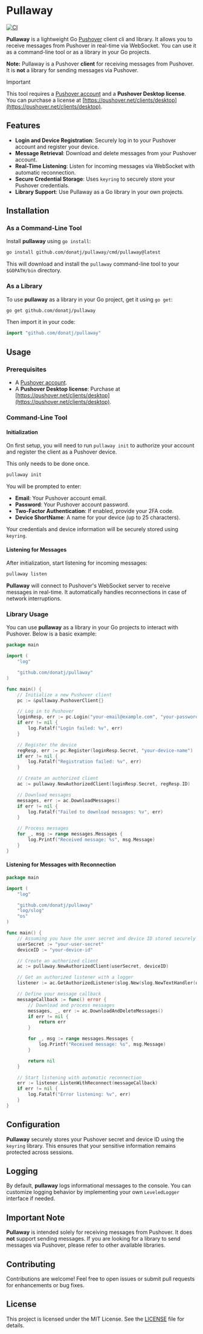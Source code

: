 # Pullaway

[![CI](https://github.com/donatj/pullaway/actions/workflows/ci.yml/badge.svg)](https://github.com/donatj/pullaway/actions/workflows/ci.yml)

**Pullaway** is a lightweight Go [Pushover](https://pushover.net/) client cli and library. It  allows you to receive messages from Pushover in real-time via WebSocket. You can use it as a command-line tool or as a library in your Go projects.

**Note:** Pullaway is a Pushover **client** for receiving messages from Pushover. It is **not** a library for sending messages via Pushover.

> [!IMPORTANT]
> This tool requires a [Pushover account](https://pushover.net/) and a **Pushover Desktop license**. You can purchase a license at [https://pushover.net/clients/desktop](https://pushover.net/clients/desktop).

## Features

- **Login and Device Registration**: Securely log in to your Pushover account and register your device.
- **Message Retrieval**: Download and delete messages from your Pushover account.
- **Real-Time Listening**: Listen for incoming messages via WebSocket with automatic reconnection.
- **Secure Credential Storage**: Uses `keyring` to securely store your Pushover credentials.
- **Library Support**: Use Pullaway as a Go library in your own projects.

## Installation

### As a Command-Line Tool

Install **pullaway** using `go install`:

```bash
go install github.com/donatj/pullaway/cmd/pullaway@latest
```

This will download and install the `pullaway` command-line tool to your `$GOPATH/bin` directory.

### As a Library

To use **pullaway** as a library in your Go project, get it using `go get`:

```bash
go get github.com/donatj/pullaway
```

Then import it in your code:

```go
import "github.com/donatj/pullaway"
```

## Usage

### Prerequisites

- A [Pushover account](https://pushover.net/).
- A **Pushover Desktop license**: Purchase at [https://pushover.net/clients/desktop](https://pushover.net/clients/desktop).

### Command-Line Tool

#### Initialization

On first setup, you will need to run `pullaway init` to authorize your account and register the client as a Pushover device.

This only needs to be done once.

```bash
pullaway init
```

You will be prompted to enter:

- **Email**: Your Pushover account email.
- **Password**: Your Pushover account password.
- **Two-Factor Authentication**: If enabled, provide your 2FA code.
- **Device ShortName**: A name for your device (up to 25 characters).

Your credentials and device information will be securely stored using `keyring`.

#### Listening for Messages

After initialization, start listening for incoming messages:

```bash
pullaway listen
```

**Pullaway** will connect to Pushover's WebSocket server to receive messages in real-time. It automatically handles reconnections in case of network interruptions.

### Library Usage

You can use **pullaway** as a library in your Go projects to interact with Pushover. Below is a basic example:

```go
package main

import (
    "log"

    "github.com/donatj/pullaway"
)

func main() {
    // Initialize a new Pushover client
    pc := &pullaway.PushoverClient{}

    // Log in to Pushover
    loginResp, err := pc.Login("your-email@example.com", "your-password", "your-2fa-code")
    if err != nil {
        log.Fatalf("Login failed: %v", err)
    }

    // Register the device
    regResp, err := pc.Register(loginResp.Secret, "your-device-name")
    if err != nil {
        log.Fatalf("Registration failed: %v", err)
    }

    // Create an authorized client
    ac := pullaway.NewAuthorizedClient(loginResp.Secret, regResp.ID)

    // Download messages
    messages, err := ac.DownloadMessages()
    if err != nil {
        log.Fatalf("Failed to download messages: %v", err)
    }

    // Process messages
    for _, msg := range messages.Messages {
        log.Printf("Received message: %s", msg.Message)
    }
}
```

#### Listening for Messages with Reconnection

```go
package main

import (
    "log"

    "github.com/donatj/pullaway"
    "log/slog"
    "os"
)

func main() {
    // Assuming you have the user secret and device ID stored securely
    userSecret := "your-user-secret"
    deviceID := "your-device-id"

    // Create an authorized client
    ac := pullaway.NewAuthorizedClient(userSecret, deviceID)

    // Get an authorized listener with a logger
    listener := ac.GetAuthorizedListener(slog.New(slog.NewTextHandler(os.Stdout, nil)))

    // Define your message callback
    messageCallback := func() error {
        // Download and process messages
        messages, _, err := ac.DownloadAndDeleteMessages()
        if err != nil {
            return err
        }

        for _, msg := range messages.Messages {
            log.Printf("Received message: %s", msg.Message)
        }

        return nil
    }

    // Start listening with automatic reconnection
    err := listener.ListenWithReconnect(messageCallback)
    if err != nil {
        log.Fatalf("Error listening: %v", err)
    }
}
```

## Configuration

**Pullaway** securely stores your Pushover secret and device ID using the `keyring` library. This ensures that your sensitive information remains protected across sessions.

## Logging

By default, **pullaway** logs informational messages to the console. You can customize logging behavior by implementing your own `LeveledLogger` interface if needed.

## Important Note

**Pullaway** is intended solely for receiving messages from Pushover. It does **not** support sending messages. If you are looking for a library to send messages via Pushover, please refer to other available libraries.

## Contributing

Contributions are welcome! Feel free to open issues or submit pull requests for enhancements or bug fixes.

## License

This project is licensed under the MIT License. See the [LICENSE](LICENSE.md) file for details.
